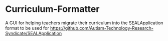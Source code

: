 # Curriculum-Formatter
A GUI for helping teachers migrate their curriculum into the SEALApplication format to be used for https://github.com/Autism-Technology-Research-Syndicate/SEALApplication
